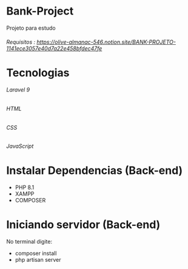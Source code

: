 # Bank-Project
  Projeto para estudo
  ###### Requisitos : https://olive-almanac-546.notion.site/BANK-PROJETO-1141ece3057e40d7a22e458bfdec47fe
# Tecnologias
###### Laravel 9
###### HTML
###### CSS 
###### JavaScript
# Instalar Dependencias (Back-end)
  - PHP 8.1
  - XAMPP
  - COMPOSER
# Iniciando servidor (Back-end)
  No terminal digite:
  - composer install
  - php artisan server
  
 
  
